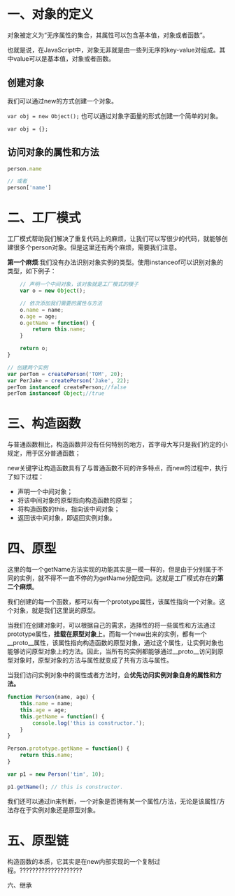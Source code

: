 # 一、对象的定义

对象被定义为“无序属性的集合，其属性可以包含基本值，对象或者函数”。

也就是说，在JavaScript中，对象无非就是由一些列无序的key-value对组成。其中value可以是基本值，对象或者函数。

## 创建对象

我们可以通过new的方式创建一个对象。

```var obj = new Object();```
也可以通过对象字面量的形式创建一个简单的对象。

```var obj = {};```

## 访问对象的属性和方法

```js
person.name

// 或者
person['name']
```

# 二、工厂模式

工厂模式帮助我们解决了重复代码上的麻烦，让我们可以写很少的代码，就能够创建很多个person对象。但是这里还有两个麻烦，需要我们注意。

**第一个麻烦**:我们没有办法识别对象实例的类型。使用instanceof可以识别对象的类型，如下例子：

```js
    // 声明一个中间对象，该对象就是工厂模式的模子
    var o = new Object();

    // 依次添加我们需要的属性与方法
    o.name = name;
    o.age = age;
    o.getName = function() {
        return this.name;
    }

    return o;
}

// 创建两个实例
var perTom = createPerson('TOM', 20);
var PerJake = createPerson('Jake', 22);
perTom instanceof createPerson;//false
perTom instanceof Object;//true 
```

# 三、构造函数

与普通函数相比，构造函数并没有任何特别的地方，首字母大写只是我们约定的小规定，用于区分普通函数；

new关键字让构造函数具有了与普通函数不同的许多特点，而new的过程中，执行了如下过程：

- 声明一个中间对象；
- 将该中间对象的原型指向构造函数的原型；
- 将构造函数的this，指向该中间对象；
- 返回该中间对象，即返回实例对象。

# 四、原型

这里的每一个getName方法实现的功能其实是一模一样的，但是由于分别属于不同的实例，就不得不一直不停的为getName分配空间。这就是工厂模式存在的**第二个麻烦**。

我们创建的每一个函数，都可以有一个prototype属性，该属性指向一个对象。这个对象，就是我们这里说的原型。

当我们在创建对象时，可以根据自己的需求，选择性的将一些属性和方法通过prototype属性，**挂载在原型对象**上。而每一个new出来的实例，都有一个__proto__属性，该属性指向构造函数的原型对象，通过这个属性，让实例对象也能够访问原型对象上的方法。因此，当所有的实例都能够通过__proto__访问到原型对象时，原型对象的方法与属性就变成了共有方法与属性。

当我们访问实例对象中的属性或者方法时，会**优先访问实例对象自身的属性和方法。**

```js
function Person(name, age) {
    this.name = name;
    this.age = age;
    this.getName = function() {
        console.log('this is constructor.');
    }
}

Person.prototype.getName = function() {
    return this.name;
}

var p1 = new Person('tim', 10);

p1.getName(); // this is constructor.
```

我们还可以通过in来判断，一个对象是否拥有某一个属性/方法，无论是该属性/方法存在于实例对象还是原型对象。

# 五、原型链
构造函数的本质，它其实是在new内部实现的一个复制过程。????????????????????

六、继承